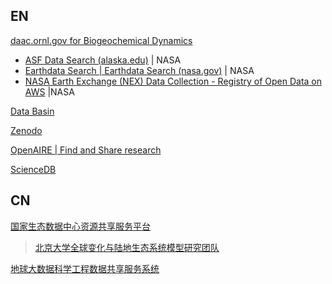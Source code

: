 
## EN

[daac.ornl.gov for Biogeochemical Dynamics](https://daac.ornl.gov/)

- [ASF Data Search (alaska.edu)](https://search.asf.alaska.edu/#/) | NASA
- [Earthdata Search | Earthdata Search (nasa.gov)](https://search.earthdata.nasa.gov/search) | NASA
- [NASA Earth Exchange (NEX) Data Collection - Registry of Open Data on AWS](https://registry.opendata.aws/nasanex/) |NASA

[Data Basin](https://databasin.org/)

[Zenodo](https://zenodo.org/)

[OpenAIRE | Find and Share research](https://explore.openaire.eu/)

[ScienceDB](https://www.scidb.cn/en)

## CN

[国家生态数据中心资源共享服务平台](https://www.nesdc.org.cn/)

> [北京大学全球变化与陆地生态系统模型研究团队](https://www.nesdc.org.cn/otherProject/index?menuId=team&projectId=1315)

[地球大数据科学工程数据共享服务系统](https://data.casearth.cn/)